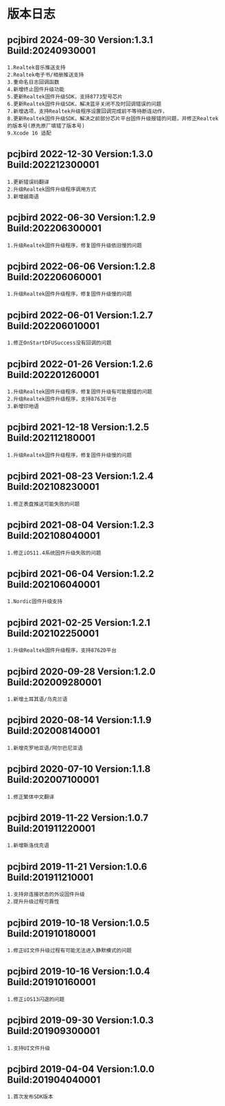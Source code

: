 # 版本日志

## pcjbird 2024-09-30 Version:1.3.1 Build:20240930001

    1.Realtek音乐推送支持
    2.Realtek电子书/相册推送支持
    3.重命名日志回调函数
    4.新增终止固件升级功能
    5.更新Realtek固件升级SDK，支持8773型号芯片
    6.更新Realtek固件升级SDK，解决蓝牙关闭不及时回调错误的问题
    7.新增选项，支持Realtek升级程序设置回调完成前不等待断连动作，
    8.更新Realtek固件升级SDK，解决之前部分芯片平台固件升级报错的问题，并修正Realtek的版本号(原先原厂填错了版本号)
    9.Xcode 16 适配

## pcjbird 2022-12-30 Version:1.3.0 Build:202212300001

    1.更新错误码翻译
    2.升级Realtek固件升级程序调用方式
    3.新增越南语

## pcjbird 2022-06-30 Version:1.2.9 Build:202206300001

    1.升级Realtek固件升级程序，修复固件升级依旧慢的问题

## pcjbird 2022-06-06 Version:1.2.8 Build:202206060001

    1.升级Realtek固件升级程序，修复固件升级慢的问题

## pcjbird 2022-06-01 Version:1.2.7 Build:202206010001

    1.修正OnStartDFUSuccess没有回调的问题

## pcjbird 2022-01-26 Version:1.2.6 Build:202201260001

    1.升级Realtek固件升级程序，修复固件升级有可能报错的问题
    2.升级Realtek固件升级程序，支持8763E平台
    3.新增印地语

## pcjbird 2021-12-18 Version:1.2.5 Build:202112180001

    1.升级Realtek固件升级程序，修复固件升级慢的问题

## pcjbird 2021-08-23 Version:1.2.4 Build:202108230001

    1.修正表盘推送可能失败的问题

## pcjbird 2021-08-04 Version:1.2.3 Build:202108040001

    1.修正iOS11.4系统固件升级失败的问题

## pcjbird 2021-06-04 Version:1.2.2 Build:202106040001

    1.Nordic固件升级支持

## pcjbird 2021-02-25 Version:1.2.1 Build:202102250001

    1.升级Realtek固件升级程序，支持8762D平台

## pcjbird 2020-09-28 Version:1.2.0 Build:202009280001

    1.新增土耳其语/乌克兰语

## pcjbird 2020-08-14 Version:1.1.9 Build:202008140001

    1.新增克罗地亚语/阿尔巴尼亚语

## pcjbird 2020-07-10 Version:1.1.8 Build:202007100001

    1.修正繁体中文翻译

## pcjbird 2019-11-22 Version:1.0.7 Build:201911220001

    1.新增斯洛伐克语

## pcjbird 2019-11-21 Version:1.0.6 Build:201911210001

    1.支持非连接状态的外设固件升级
    2.提升升级过程可靠性

## pcjbird 2019-10-18 Version:1.0.5 Build:201910180001

    1.修正UI文件升级过程有可能无法进入静默模式的问题

## pcjbird 2019-10-16 Version:1.0.4 Build:201910160001

    1.修正iOS13闪退的问题

## pcjbird 2019-09-30 Version:1.0.3 Build:201909300001

    1.支持UI文件升级

## pcjbird 2019-04-04 Version:1.0.0 Build:201904040001

    1.首次发布SDK版本
